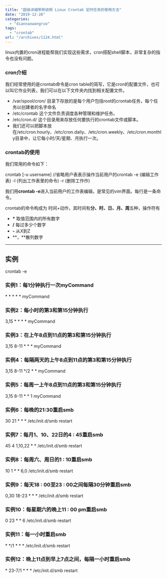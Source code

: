 ```yaml
---
title: "超级详细带例说明 Linux Crontab 定时任务的使用方法"
date: "2019-12-26"
categories: 
  - "diannaowangruo"
tags: 
  - "crontab"
url: "/archives/1124.html"
---
```


linux内置的cron进程能帮我们实现这些需求，cron搭配shell脚本，非常复杂的指令也没有问题。

### cron介绍

我们经常使用的是crontab命令是cron table的简写，它是cron的配置文件，也可以叫它作业列表，我们可以在以下文件夹内找到相关配置文件。

- /var/spool/cron/ 目录下存放的是每个用户包括root的crontab任务，每个任务以创建者的名字命名
- /etc/crontab 这个文件负责调度各种管理和维护任务。
- /etc/cron.d/ 这个目录用来存放任何要执行的crontab文件或脚本。
- 我们还可以把脚本放在/etc/cron.hourly、/etc/cron.daily、/etc/cron.weekly、/etc/cron.monthly目录中，让它每小时/天/星期、月执行一次。

### crontab的使用

我们常用的命令如下：

crontab \[-u username\] //省略用户表表示操作当前用户的crontab
    \-e (编辑工作表)
    \-l (列出工作表里的命令)
    \-r (删除工作作)

我们用**crontab -e**进入当前用户的工作表编辑，是常见的vim界面。每行是一条命令。

crontab的命令构成为 时间+动作，其时间有**分、时、日、月、周**五种，操作符有

- **\*** 取值范围内的所有数字
- **/** 每过多少个数字
- **\-** 从X到Z
- **，**散列数字

* * *

## 实例

crontab -e

### 实例1：每1分钟执行一次myCommand

\* \* \* \* \* myCommand

### 实例2：每小时的第3和第15分钟执行

3,15 \* \* \* \* myCommand

### 实例3：在上午8点到11点的第3和第15分钟执行

3,15 8\-11 \* \* \* myCommand

### 实例4：每隔两天的上午8点到11点的第3和第15分钟执行

3,15 8\-11 \*/2  \*  \* myCommand

### 实例5：每周一上午8点到11点的第3和第15分钟执行

3,15 8\-11 \* \* 1 myCommand

### 实例6：每晚的21:30重启smb

30 21 \* \* \* /etc/init.d/smb restart

### 实例7：每月1、10、22日的4 : 45重启smb

45 4 1,10,22 \* \* /etc/init.d/smb restart

### 实例8：每周六、周日的1 : 10重启smb

10 1 \* \* 6,0 /etc/init.d/smb restart

### 实例9：每天18 : 00至23 : 00之间每隔30分钟重启smb

0,30 18\-23 \* \* \* /etc/init.d/smb restart

### 实例10：每星期六的晚上11 : 00 pm重启smb

0 23 \* \* 6 /etc/init.d/smb restart

### 实例11：每一小时重启smb

\* \*/1 \* \* \* /etc/init.d/smb restart

### 实例12：晚上11点到早上7点之间，每隔一小时重启smb

\* 23\-7/1 \* \* \* /etc/init.d/smb restart
